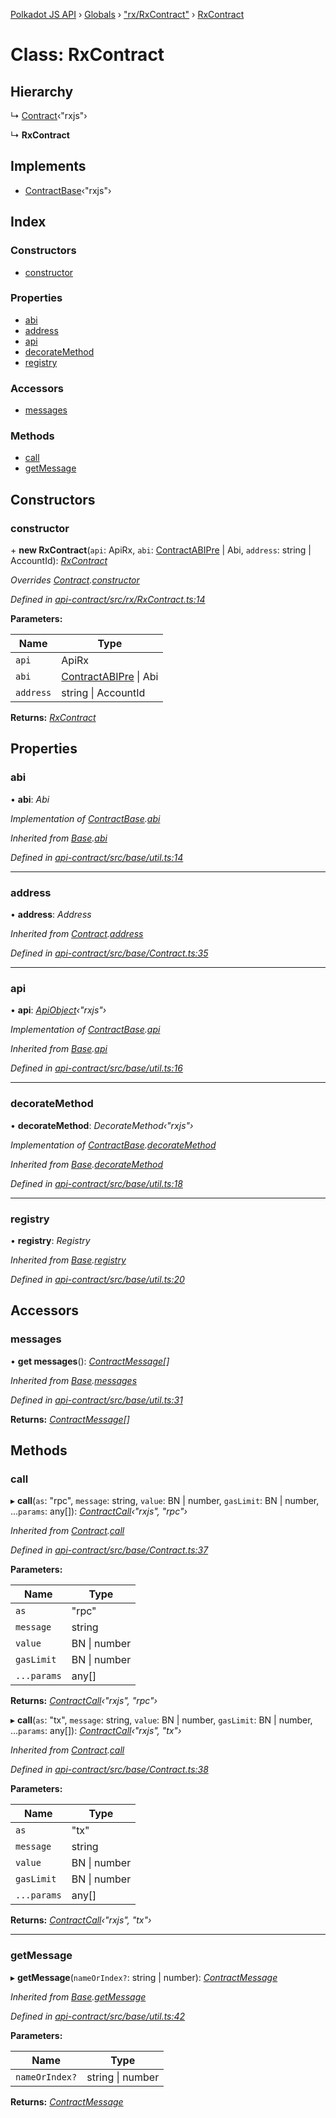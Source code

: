 [Polkadot JS API](../README.md) › [Globals](../globals.md) › ["rx/RxContract"](../modules/_rx_rxcontract_.md) › [RxContract](_rx_rxcontract_.rxcontract.md)

# Class: RxContract

## Hierarchy

  ↳ [Contract](_base_contract_.contract.md)‹"rxjs"›

  ↳ **RxContract**

## Implements

* [ContractBase](../interfaces/_types_.contractbase.md)‹"rxjs"›

## Index

### Constructors

* [constructor](_rx_rxcontract_.rxcontract.md#constructor)

### Properties

* [abi](_rx_rxcontract_.rxcontract.md#abi)
* [address](_rx_rxcontract_.rxcontract.md#address)
* [api](_rx_rxcontract_.rxcontract.md#api)
* [decorateMethod](_rx_rxcontract_.rxcontract.md#decoratemethod)
* [registry](_rx_rxcontract_.rxcontract.md#registry)

### Accessors

* [messages](_rx_rxcontract_.rxcontract.md#messages)

### Methods

* [call](_rx_rxcontract_.rxcontract.md#call)
* [getMessage](_rx_rxcontract_.rxcontract.md#getmessage)

## Constructors

###  constructor

\+ **new RxContract**(`api`: ApiRx, `abi`: [ContractABIPre](../interfaces/_types_.contractabipre.md) | Abi, `address`: string | AccountId): *[RxContract](_rx_rxcontract_.rxcontract.md)*

*Overrides [Contract](_base_contract_.contract.md).[constructor](_base_contract_.contract.md#constructor)*

*Defined in [api-contract/src/rx/RxContract.ts:14](https://github.com/polkadot-js/api/blob/9c337422a5/packages/api-contract/src/rx/RxContract.ts#L14)*

**Parameters:**

Name | Type |
------ | ------ |
`api` | ApiRx |
`abi` | [ContractABIPre](../interfaces/_types_.contractabipre.md) &#124; Abi |
`address` | string &#124; AccountId |

**Returns:** *[RxContract](_rx_rxcontract_.rxcontract.md)*

## Properties

###  abi

• **abi**: *Abi*

*Implementation of [ContractBase](../interfaces/_types_.contractbase.md).[abi](../interfaces/_types_.contractbase.md#abi)*

*Inherited from [Base](_base_util_.base.md).[abi](_base_util_.base.md#abi)*

*Defined in [api-contract/src/base/util.ts:14](https://github.com/polkadot-js/api/blob/9c337422a5/packages/api-contract/src/base/util.ts#L14)*

___

###  address

• **address**: *Address*

*Inherited from [Contract](_base_contract_.contract.md).[address](_base_contract_.contract.md#address)*

*Defined in [api-contract/src/base/Contract.ts:35](https://github.com/polkadot-js/api/blob/9c337422a5/packages/api-contract/src/base/Contract.ts#L35)*

___

###  api

• **api**: *[ApiObject](../modules/_types_.md#apiobject)‹"rxjs"›*

*Implementation of [ContractBase](../interfaces/_types_.contractbase.md).[api](../interfaces/_types_.contractbase.md#api)*

*Inherited from [Base](_base_util_.base.md).[api](_base_util_.base.md#api)*

*Defined in [api-contract/src/base/util.ts:16](https://github.com/polkadot-js/api/blob/9c337422a5/packages/api-contract/src/base/util.ts#L16)*

___

###  decorateMethod

• **decorateMethod**: *DecorateMethod‹"rxjs"›*

*Implementation of [ContractBase](../interfaces/_types_.contractbase.md).[decorateMethod](../interfaces/_types_.contractbase.md#decoratemethod)*

*Inherited from [Base](_base_util_.base.md).[decorateMethod](_base_util_.base.md#decoratemethod)*

*Defined in [api-contract/src/base/util.ts:18](https://github.com/polkadot-js/api/blob/9c337422a5/packages/api-contract/src/base/util.ts#L18)*

___

###  registry

• **registry**: *Registry*

*Inherited from [Base](_base_util_.base.md).[registry](_base_util_.base.md#registry)*

*Defined in [api-contract/src/base/util.ts:20](https://github.com/polkadot-js/api/blob/9c337422a5/packages/api-contract/src/base/util.ts#L20)*

## Accessors

###  messages

• **get messages**(): *[ContractMessage](../interfaces/_types_.contractmessage.md)[]*

*Inherited from [Base](_base_util_.base.md).[messages](_base_util_.base.md#messages)*

*Defined in [api-contract/src/base/util.ts:31](https://github.com/polkadot-js/api/blob/9c337422a5/packages/api-contract/src/base/util.ts#L31)*

**Returns:** *[ContractMessage](../interfaces/_types_.contractmessage.md)[]*

## Methods

###  call

▸ **call**(`as`: "rpc", `message`: string, `value`: BN | number, `gasLimit`: BN | number, ...`params`: any[]): *[ContractCall](../interfaces/_base_contract_.contractcall.md)‹"rxjs", "rpc"›*

*Inherited from [Contract](_base_contract_.contract.md).[call](_base_contract_.contract.md#call)*

*Defined in [api-contract/src/base/Contract.ts:37](https://github.com/polkadot-js/api/blob/9c337422a5/packages/api-contract/src/base/Contract.ts#L37)*

**Parameters:**

Name | Type |
------ | ------ |
`as` | "rpc" |
`message` | string |
`value` | BN &#124; number |
`gasLimit` | BN &#124; number |
`...params` | any[] |

**Returns:** *[ContractCall](../interfaces/_base_contract_.contractcall.md)‹"rxjs", "rpc"›*

▸ **call**(`as`: "tx", `message`: string, `value`: BN | number, `gasLimit`: BN | number, ...`params`: any[]): *[ContractCall](../interfaces/_base_contract_.contractcall.md)‹"rxjs", "tx"›*

*Inherited from [Contract](_base_contract_.contract.md).[call](_base_contract_.contract.md#call)*

*Defined in [api-contract/src/base/Contract.ts:38](https://github.com/polkadot-js/api/blob/9c337422a5/packages/api-contract/src/base/Contract.ts#L38)*

**Parameters:**

Name | Type |
------ | ------ |
`as` | "tx" |
`message` | string |
`value` | BN &#124; number |
`gasLimit` | BN &#124; number |
`...params` | any[] |

**Returns:** *[ContractCall](../interfaces/_base_contract_.contractcall.md)‹"rxjs", "tx"›*

___

###  getMessage

▸ **getMessage**(`nameOrIndex?`: string | number): *[ContractMessage](../interfaces/_types_.contractmessage.md)*

*Inherited from [Base](_base_util_.base.md).[getMessage](_base_util_.base.md#getmessage)*

*Defined in [api-contract/src/base/util.ts:42](https://github.com/polkadot-js/api/blob/9c337422a5/packages/api-contract/src/base/util.ts#L42)*

**Parameters:**

Name | Type |
------ | ------ |
`nameOrIndex?` | string &#124; number |

**Returns:** *[ContractMessage](../interfaces/_types_.contractmessage.md)*
